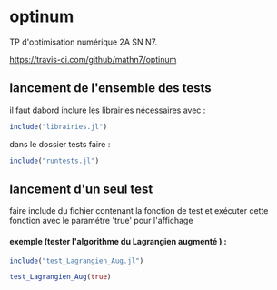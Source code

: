 # optinum
TP d'optimisation numérique 2A SN N7.

https://travis-ci.com/github/mathn7/optinum

## lancement de l'ensemble des tests
il faut dabord inclure les librairies nécessaires avec :

```julia
include("librairies.jl") 
```

dans le dossier tests faire :

```julia
include("runtests.jl") 
```

## lancement d'un seul test
faire include du fichier contenant la fonction de test 
et exécuter cette fonction avec le paramétre 'true' pour l'affichage
#### exemple (tester l'algorithme du Lagrangien augmenté ) :

```julia
include("test_Lagrangien_Aug.jl") 
```

```julia
test_Lagrangien_Aug(true) 
```
